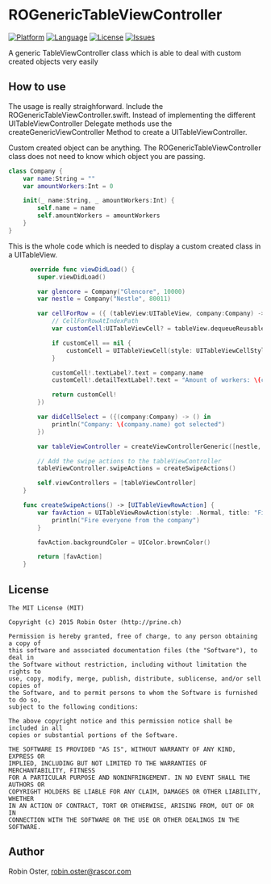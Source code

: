# ROGenericTableViewController
[![Platform](http://img.shields.io/badge/platform-ios-blue.svg?style=flat
)](https://developer.apple.com/iphone/index.action)
[![Language](http://img.shields.io/badge/language-swift-brightgreen.svg?style=flat
)](https://developer.apple.com/swift)
[![License](http://img.shields.io/badge/license-MIT-lightgrey.svg?style=flat
)](http://mit-license.org)
[![Issues](https://img.shields.io/github/issues/prine/ROGenericTableViewController.svg?style=flat
)](https://github.com/prine/ROGenericTableViewController/issues)

A generic TableViewController class which is able to deal with custom created objects very easily

## How to use
The usage is really straighforward. Include the ROGenericTableViewController.swift. Instead of implementing the different UITableViewController Delegate methods use the createGenericViewController Method to create a UITableViewController.

Custom created object can be anything. The ROGenericTableViewController class does not need to know which object you are passing.

```Swift
class Company {
    var name:String = ""
    var amountWorkers:Int = 0

    init(_ name:String, _ amountWorkers:Int) {
        self.name = name
        self.amountWorkers = amountWorkers
    }
}
```

This is the whole code which is needed to display a custom created class in a UITableView.
```Swift
      override func viewDidLoad() {
        super.viewDidLoad()

        var glencore = Company("Glencore", 10000)
        var nestle = Company("Nestle", 80011)

        var cellForRow = ({ (tableView:UITableView, company:Company) -> UITableViewCell in
            // CellForRowAtIndexPath
            var customCell:UITableViewCell? = tableView.dequeueReusableCellWithIdentifier("Cell") as! UITableViewCell?

            if customCell == nil {
                customCell = UITableViewCell(style: UITableViewCellStyle.Subtitle, reuseIdentifier: "Cell") as UITableViewCell
            }

            customCell!.textLabel?.text = company.name
            customCell!.detailTextLabel?.text = "Amount of workers: \(company.amountWorkers)"

            return customCell!
        })

        var didCellSelect = ({(company:Company) -> () in
            println("Company: \(company.name) got selected")
        })

        var tableViewController = createViewControllerGeneric([nestle, glencore], cellForRow, didCellSelect) as! ROGenericTableViewController

        // Add the swipe actions to the tableViewController
        tableViewController.swipeActions = createSwipeActions()

        self.viewControllers = [tableViewController]
    }

    func createSwipeActions() -> [UITableViewRowAction] {
        var favAction = UITableViewRowAction(style: .Normal, title: "Fire all employees") { (action, indexPath) -> Void in
            println("Fire everyone from the company")
        }

        favAction.backgroundColor = UIColor.brownColor()

        return [favAction]
    }
```

## License

```
The MIT License (MIT)

Copyright (c) 2015 Robin Oster (http://prine.ch)

Permission is hereby granted, free of charge, to any person obtaining a copy of
this software and associated documentation files (the "Software"), to deal in
the Software without restriction, including without limitation the rights to
use, copy, modify, merge, publish, distribute, sublicense, and/or sell copies of
the Software, and to permit persons to whom the Software is furnished to do so,
subject to the following conditions:

The above copyright notice and this permission notice shall be included in all
copies or substantial portions of the Software.

THE SOFTWARE IS PROVIDED "AS IS", WITHOUT WARRANTY OF ANY KIND, EXPRESS OR
IMPLIED, INCLUDING BUT NOT LIMITED TO THE WARRANTIES OF MERCHANTABILITY, FITNESS
FOR A PARTICULAR PURPOSE AND NONINFRINGEMENT. IN NO EVENT SHALL THE AUTHORS OR
COPYRIGHT HOLDERS BE LIABLE FOR ANY CLAIM, DAMAGES OR OTHER LIABILITY, WHETHER
IN AN ACTION OF CONTRACT, TORT OR OTHERWISE, ARISING FROM, OUT OF OR IN
CONNECTION WITH THE SOFTWARE OR THE USE OR OTHER DEALINGS IN THE SOFTWARE.
```

## Author

Robin Oster, robin.oster@rascor.com
